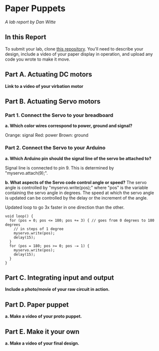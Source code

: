# Paper Puppets

*A lab report by Dan Witte*

## In this Report

To submit your lab, clone [this repository](https://github.com/FAR-Lab/IDD-Fa18-Lab4). You'll need to describe your design, include a video of your paper display in operation, and upload any code you wrote to make it move.

## Part A. Actuating DC motors


**Link to a video of your virbation motor**

## Part B. Actuating Servo motors


### Part 1. Connect the Servo to your breadboard

**a. Which color wires correspond to power, ground and signal?**

Orange: signal
Red: power
Brown: ground

### Part 2. Connect the Servo to your Arduino

**a. Which Arduino pin should the signal line of the servo be attached to?**

Signal line is connected to pin 9. This is determined by "myservo.attach(9);".

**b. What aspects of the Servo code control angle or speed?**
The servo angle is controlled by "myservo.write(pos);" where "pos" is the variable containing the servo angle in degrees. The speed at which the servo angle is updated can be controlled by the delay or the increment of the angle.


Updated loop to go 3x faster in one direction than the other.
```
void loop() {
  for (pos = 0; pos <= 180; pos += 3) { // goes from 0 degrees to 180 degrees
    // in steps of 1 degree
    myservo.write(pos);              
    delay(15);                       
  }
  for (pos = 180; pos >= 0; pos -= 1) { 
    myservo.write(pos);              
    delay(15);                       
  }
}
```

## Part C. Integrating input and output

**Include a photo/movie of your raw circuit in action.**

## Part D. Paper puppet

**a. Make a video of your proto puppet.**

## Part E. Make it your own

**a. Make a video of your final design.**
 
